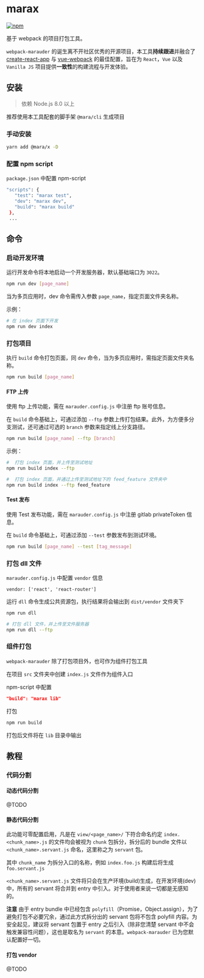 # marax

[![npm](https://img.shields.io/npm/v/webpack-marauder.svg)](https://www.npmjs.com/package/webpack-marauder)

基于 webpack 的项目打包工具。

`webpack-marauder` 的诞生离不开社区优秀的开源项目，本工具**持续跟进**并融合了 [create-react-app](https://github.com/facebook/create-react-app) 与 [vue-webpack](https://github.com/vuejs-templates/webpack) 的最佳配置，旨在为 `React`，`Vue` 以及 `Vanilla JS` 项目提供**一致性**的构建流程与开发体验。

## 安装

> 依赖 Node.js 8.0 以上

推荐使用本工具配套的脚手架 `@mara/cli` 生成项目

### 手动安装

```bash
yarn add @mara/x -D
```

### 配置 npm script

`package.json` 中配置 npm-script

```bash
"scripts": {
   "test": "marax test",
   "dev": "marax dev",
   "build": "marax build"
 },
 ...
```

## 命令

### 启动开发环境

运行开发命令将本地启动一个开发服务器，默认基础端口为 `3022`。

```bash
npm run dev [page_name]
```

当为多页应用时，dev 命令需传入参数 `page_name`，指定页面文件夹名称。

示例：

```bash
# 在 index 页面下开发
npm run dev index
```

### 打包项目

执行 `build` 命令打包页面，同 `dev` 命令，当为多页应用时，需指定页面文件夹名称。

```bash
npm run build [page_name]
```

#### FTP 上传

使用 ftp 上传功能，需在 `marauder.config.js` 中注册 ftp 账号信息。

在 `build` 命令基础上，可通过添加 `--ftp` 参数上传打包结果。此外，为方便多分支测试，还可通过可选的 `branch` 参数来指定线上分支路径。

```bash
npm run build [page_name] --ftp [branch]
```

示例：

```bash
#  打包 index 页面，并上传至测试地址
npm run build index --ftp

#  打包 index 页面，并通过上传至测试地址下的 feed_feature 文件夹中
npm run build index --ftp feed_feature
```

#### Test 发布

使用 Test 发布功能，需在 `marauder.config.js` 中注册 gitlab privateToken 信息。

在 `build` 命令基础上，可通过添加 `--test` 参数发布到测试环境。

```bash
npm run build [page_name] --test [tag_message]
```

### 打包 dll 文件

`marauder.config.js` 中配置 `vendor` 信息

```
vendor: ['react', 'react-router']
```

运行 `dll` 命令生成公共资源包，执行结果将会输出到 `dist/vendor` 文件夹下

```bash
npm run dll

# 打包 dll 文件，并上传至文件服务器
npm run dll --ftp
```

### 组件打包

`webpack-marauder` 除了打包项目外，也可作为组件打包工具

在项目 `src` 文件夹中创建 `index.js` 文件作为组件入口

npm-script 中配置

```json
"build": "marax lib"
```

打包

```bash
npm run build
```

打包后文件将在 `lib` 目录中输出

## 教程

### 代码分割

#### 动态代码分割

@TODO

#### 静态代码分割

此功能可零配置启用，凡是在 `view/<page_name>/` 下符合命名约定 `index.<chunk_name>.js` 的文件均会被视为 `chunk` 包拆分，拆分后的 bundle 文件以 `<chunk_name>.servant.js` 命名，这里称之为 `servant` 包。

其中 `chunk_name` 为拆分入口的名称，例如 `index.foo.js` 构建后将生成 `foo.servant.js`

`<chunk_name>.servant.js` 文件将只会在生产环境(build)生成，在开发环境(dev)中，所有的 servant 将合并到 entry 中引入。对于使用者来说一切都是无感知的。

**注意**
由于 entry bundle 中已经包含 `polyfill`（Promise，Object.assign），为了避免打包不必要冗余，通过此方式拆分出的 servant 包将不包含 polyfill 内容。为安全起见，建议将 servant 包置于 entry 之后引入（除非您清楚 servant 中不会触发兼容性问题），这也是取名为 `servant` 的本意。`webpack-marauder` 已为您默认配置好一切。

#### 打包 vendor

@TODO
